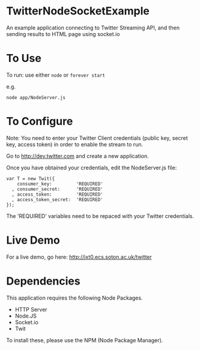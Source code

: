 TwitterNodeSocketExample
========================

An example application connecting to Twitter Streaming API, and then sending results to HTML page using socket.io

To Use
===========

To run: use either `node` or `forever start` 

e.g.

```
node app/NodeServer.js
```

To Configure
===========

Note: You need to enter your Twitter Client credentials (public key, secret key, access token) in order to enable the stream to run.

Go to http://dev.twitter.com and create a new application.

Once you have obtained your credentials, edit the NodeServer.js file:

```
var T = new Twit({
    consumer_key:         'REQUIRED'
  , consumer_secret:      'REQUIRED'
  , access_token:         'REQUIRED'
  , access_token_secret:  'REQUIRED'
});
```

The 'REQUIRED' variables need to be repaced with your Twitter credentials.




Live Demo
===========


For a live demo, go here: http://jxt0.ecs.soton.ac.uk/twitter


Dependencies
===========

This application requires the following Node Packages. 

* HTTP Server
* Node.JS 
* Socket.io
* Twit

To install these, please use the NPM (Node Package Manager).
